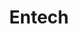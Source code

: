 ---
facebook: https://facebook.com/entechconsulting
linkedin: https://linkedin.com/company/entech_2
logohandle: entech
sort: entech
title: Entech
twitter: https://x.com/entech_team
website: https://www.entech.com/
---